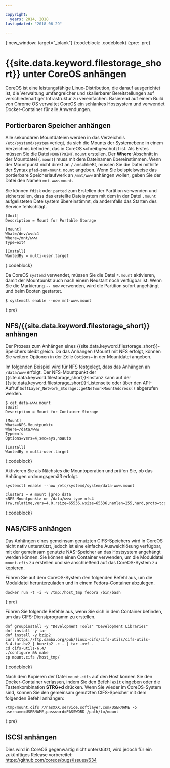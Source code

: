 ```yaml
---

copyright:
  years: 2014, 2018
lastupdated: "2018-06-29"

---
```

{:new_window: target="_blank"}
{:codeblock: .codeblock}
{:pre: .pre}

# {{site.data.keyword.filestorage_short}} unter CoreOS anhängen

CoreOS ist eine leistungsfähige Linux-Distribution, die darauf ausgerichtet ist, die Verwaltung umfangreicher und skalierbarer Bereitstellungen auf verschiedenartiger Infrastruktur zu vereinfachen. Basierend auf einem Build von Chrome OS verwaltet CoreOS ein schlankes Hostsystem und verwendet Docker-Container für alle Anwendungen.

## Portierbaren Speicher anhängen

Alle sekundären Mountdateien werden in das Verzeichnis `/etc/systemd/system` verlegt, da sich die Mounts der Systemebene in einem Verzeichnis befinden, das in CoreOS schreibgeschützt ist. Als Erstes müssen Sie die Datei `MOUNTPOINT.mount` erstellen. Der **Where**-Abschnitt in der Mountdatei (`.mount`) muss mit dem Dateinamen übereinstimmen. Wenn der Mountpunkt nicht direkt an `/` anschließt, müssen Sie die Datei mithilfe der Syntax `pfad-zum-mount.mount` angeben. Wenn Sie beispielsweise das portierbare Speicherlaufwerk an `/mnt/www` anhängen wollen, geben Sie der Datei den Namen `mnt-www.mount`.

Sie können `fdisk` oder `parted` zum Erstellen der Partition verwenden und sicherstellen, dass das erstellte Dateisystem mit dem in der Datei `.mount` aufgelisteten Dateisystem übereinstimmt, da andernfalls das Starten des Service fehlschlägt.


```
[Unit]
Description = Mount for Portable Storage

[Mount]
What=/dev/xvdc1
Where=/mnt/www
Type=ext4

[Install]
WantedBy = multi-user.target
```
{:codeblock}


Da CoreOS `systemd` verwendet, müssen Sie die Datei `*.mount` aktivieren, damit der Mountpunkt auch nach einem Neustart noch verfügbar ist. Wenn Sie die Markierung  ` -- now `  verwenden, wird die Partition sofort angehängt und beim Booten gestartet.

```
$ systemctl enable --now mnt-www.mount
```
{:pre}

## NFS/{{site.data.keyword.filestorage_short}} anhängen

Der Prozess zum Anhängen eines {{site.data.keyword.filestorage_short}}-Speichers bleibt gleich. Da das Anhängen (Mount) mit NFS erfolgt, können Sie weitere Optionen in der Zeile `Options=` in der Mountdatei angeben. 

Im folgenden Beispiel wird für NFS festgelegt, dass das Anhängen an `/data/www` erfolgt. Der NFS-Mountpunkt der {{site.data.keyword.filestorage_short}}-Instanz kann auf der {{site.data.keyword.filestorage_short}}-Listenseite oder über den API-Aufruf `SoftLayer_Network_Storage::getNetworkMountAddress()` abgerufen werden.

```
$ cat data-www.mount
[Unit]
Description = Mount for Container Storage

[Mount]
What=<NFS-Mountpunkt>
Where=/data/www
Type=nfs
Options=vers=4,sec=sys,noauto

[Install]
WantedBy = multi-user.target
```
{:codeblock}

Aktivieren Sie als Nächstes die Mountoperation und prüfen Sie, ob das Anhängen ordnungsgemäß erfolgt.

```
systemctl enable --now /etc/systemd/system/data-www.mount

cluster1 ~ # mount |grep data
<NFS-Mountpunkt> on /data/www type nfs4 (rw,relatime,vers=4.0,rsize=65536,wsize=65536,namlen=255,hard,proto=tcp,port=0,timeo=600,retrans=2,sec=sys,clientaddr=10.81.x.x,local_lock=none,addr=10.1.x.x)
```
{:codeblock}
 
## NAS/CIFS anhängen

Das Anhängen eines gemeinsam genutzten CIFS-Speichers wird in CoreOS nicht nativ unterstützt, jedoch ist eine einfache Ausweichlösung verfügbar, mit der gemeinsam genutzte NAS-Speicher an das Hostsystem angehängt werden können. Sie können einen Container verwenden, um die Moduldatei `mount.cfis` zu erstellen und sie anschließend auf das CoreOS-System zu kopieren.
 
Führen Sie auf dem CoreOS-System den folgenden Befehl aus, um die Moduldatei herunterzuladen und in einem Fedora-Container abzulegen.

```
docker run -t -i -v /tmp:/host_tmp fedora /bin/bash
```
{:pre}
 
Führen Sie folgende Befehle aus, wenn Sie sich in dem Container befinden, um das CIFS-Dienstprogramm zu erstellen.

```
dnf groupinstall -y "Development Tools" "Development Libraries"
dnf install -y tar
dnf install -y bzip2
curl https://ftp.samba.org/pub/linux-cifs/cifs-utils/cifs-utils-6.4.tar.bz2 | bunzip2 -c - | tar -xvf -
cd cifs-utils-6.4/
./configure && make
cp mount.cifs /host_tmp/
```
{:codeblock}
 
Nach dem Kopieren der Datei `mount.cifs` auf den Host können Sie den Docker-Container verlassen, indem Sie den Befehl `exit` eingeben oder die Tastenkombination **STRG+d** drücken. Wenn Sie wieder im CoreOS-System sind, können Sie den gemeinsam genutzten CIFS-Speicher mit dem folgenden Befehl anhängen: 
```
/tmp/mount.cifs //nasXXX.service.softlayer.com/USERNAME -o username=USERNAME,password=PASSWORD /path/to/mount
```
{:pre}
 
## ISCSI anhängen

Dies wird in CoreOS gegenwärtig nicht unterstützt, wird jedoch für ein zukünftiges Release vorbereitet: https://github.com/coreos/bugs/issues/634
